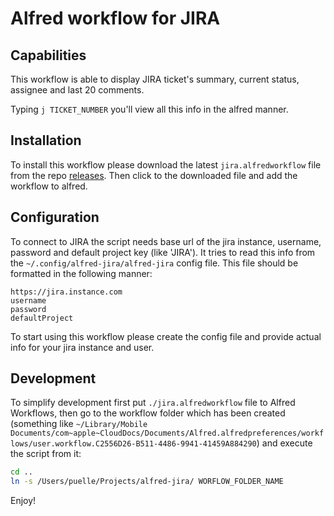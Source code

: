 # Alfred workflow for JIRA

## Capabilities

This workflow is able to display JIRA ticket's summary, current status, assignee and last 20 comments.

Typing `j TICKET_NUMBER` you'll view all this info in the alfred manner.

## Installation

To install this workflow please download the latest `jira.alfredworkflow` file from the repo [releases](https://github.com/pmyagkov/alfred-jira/releases).
Then click to the downloaded file and add the workflow to alfred.

## Configuration

To connect to JIRA the script needs base url of the jira instance, username, password and default project key (like 'JIRA'). It tries to read this info from the `~/.config/alfred-jira/alfred-jira` config file.
This file should be formatted in the following manner:
```
https://jira.instance.com
username
password
defaultProject
```

To start using this workflow please create the config file and provide actual info for your jira instance and user.

## Development

To simplify development first put `./jira.alfredworkflow` file to Alfred Workflows, then go to the workflow folder which has been created (something like `~/Library/Mobile Documents/com~apple~CloudDocs/Documents/Alfred.alfredpreferences/workflows/user.workflow.C2556D26-B511-4486-9941-41459A884290`) and execute the script from it:

```bash
cd ..
ln -s /Users/puelle/Projects/alfred-jira/ WORFLOW_FOLDER_NAME
```

Enjoy!
